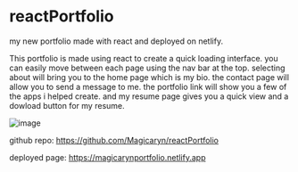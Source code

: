 # reactPortfolio
my new portfolio made with react and deployed on netlify.

This portfolio is made using react to create a quick loading interface. you can easily move between each page using the nav bar at the top. selecting about will bring you to the home page which is my bio. the contact page will allow you to send a message to me. the portfolio link will show you a few of the apps i helped create. and my resume page gives you a quick view and a dowload button for my resume. 


![image](https://github.com/Magicaryn/reactPortfolio/assets/150097400/1c0459b0-5dd9-4635-8894-e7b12355971f)

github repo: https://github.com/Magicaryn/reactPortfolio

deployed page: https://magicarynportfolio.netlify.app
